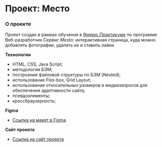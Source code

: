 # Проект: Место

### О проекте

Проект создан в рамках обучения в [Яндекс.Практикуме](https://practicum.yandex.ru/) по программе Веб-разработчик._Сервис Mesto_: интерактивная страница, куда можно добавлять фотографии, удалять их и ставить лайки.

**Технологии**

- HTML, CSS, Java Script;
- методология БЭМ;
- построение файловой структуры по БЭМ (Nested);
- использование Flex-box, Grid Layout;
- использование относительных размеров и медиазапросов для обеспечения адаптивности сайта;
- псевдоэлементы;
- кроссбраузерность;

**Figma**

- [Ссылка на макет в Figma](https://www.figma.com/file/2cn9N9jSkmxD84oJik7xL7/JavaScript.-Sprint-4?node-id=0%3A1)

**Сайт проекта**

- [Ссылка на сайт проекта](...)
